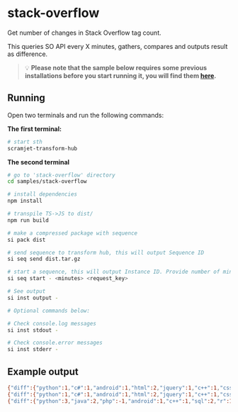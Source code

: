 # stack-overflow

Get number of changes in Stack Overflow tag count.

This queries SO API every X minutes, gathers, compares and outputs result as difference.

> 💡 **Please note that the sample below requires some previous installations before you start running it, you will find them [here](../../README.md#3-install-scramjet-transform-hub).**

## Running

Open two terminals and run the following commands:

**The first terminal:**

```bash
# start sth
scramjet-transform-hub
```

**The second terminal**

```bash
# go to 'stack-overflow' directory
cd samples/stack-overflow

# install dependencies
npm install

# transpile TS->JS to dist/
npm run build

# make a compressed package with sequence
si pack dist

# send sequence to transform hub, this will output Sequence ID
si seq send dist.tar.gz

# start a sequence, this will output Instance ID. Provide number of minutes that we pause between request to SO API. API key is optional
si seq start - <minutes> <request_key>

# See output
si inst output -

# Optional commands below:

# Check console.log messages
si inst stdout -

# Check console.error messages
si inst stderr -
```

## Example output

```bash
{"diff":{"python":1,"c#":1,"android":1,"html":2,"jquery":1,"c++":1,"css":1,"node.js":1,"reactjs":1,".net":1,"swift":2,"xml":1,"vb.net":1,"amazon-web-services":1,"function":-1,"csv":1},"timestamp":1632986938780}
{"diff":{"python":1,"c#":1,"android":1,"html":2,"jquery":1,"c++":1,"css":1,"node.js":1,"reactjs":1,".net":1,"swift":2,"xml":1,"vb.net":1,"amazon-web-services":1,"function":-1,"csv":1},"timestamp":1632986998764}
{"diff":{"python":3,"java":2,"php":-1,"android":1,"c++":1,"sql":2,"r":1,"node.js":-1,"asp.net":1,"python-3.x":-1,"django":1,"angular":1,"excel":1,"pandas":1,"asp.net-mvc":-1,"typescript":1,"mongodb":-1,"windows":-1,"postgresql":1,"bash":1,"amazon-web-services":1,"dataframe":1,"python-2.7":-1,"qt":1},"timestamp":1632987118788}
```
